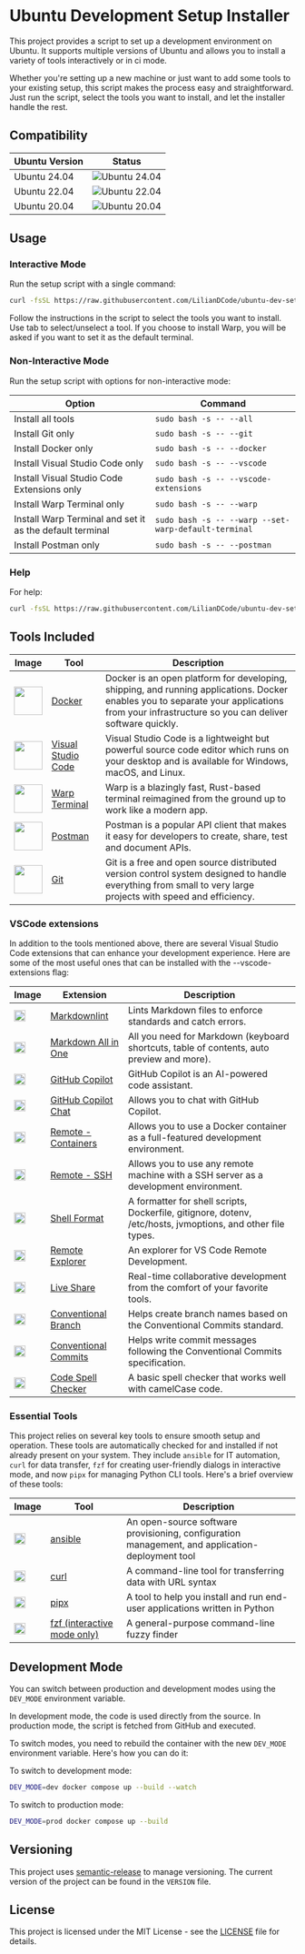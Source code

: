 # Ubuntu Development Setup Installer

This project provides a script to set up a development environment on Ubuntu. It supports multiple versions of Ubuntu and allows you to install a variety of tools interactively or in ci mode.

Whether you're setting up a new machine or just want to add some tools to your existing setup, this script makes the process easy and straightforward. Just run the script, select the tools you want to install, and let the installer handle the rest.

## Compatibility

| Ubuntu Version | Status |
| -------------- | ------ |
| Ubuntu 24.04   | ![Ubuntu 24.04](https://github.com/LilianDCode/ubuntu-setup/actions/workflows/ci.yml/badge.svg?branch=main&event=push&job=test-setup&matrix=os=ubuntu-24.04) |
| Ubuntu 22.04   | ![Ubuntu 22.04](https://github.com/LilianDCode/ubuntu-setup/actions/workflows/ci.yml/badge.svg?branch=main&event=push&job=test-setup&matrix=os=ubuntu-22.04) |
| Ubuntu 20.04   | ![Ubuntu 20.04](https://github.com/LilianDCode/ubuntu-setup/actions/workflows/ci.yml/badge.svg?branch=main&event=push&job=test-setup&matrix=os=ubuntu-20.04) |

## Usage

### Interactive Mode

Run the setup script with a single command:

```sh
curl -fsSL https://raw.githubusercontent.com/LilianDCode/ubuntu-dev-setup/main/setup.sh | sudo bash
```

Follow the instructions in the script to select the tools you want to install. Use tab to select/unselect a tool. If you choose to install Warp, you will be asked if you want to set it as the default terminal.

### Non-Interactive Mode

Run the setup script with options for non-interactive mode:

| Option | Command |
| --- | --- |
| Install all tools | ```sudo bash -s -- --all ``` |
| Install Git only | ```sudo bash -s -- --git ``` |
| Install Docker only | ```sudo bash -s -- --docker ``` |
| Install Visual Studio Code only | ```sudo bash -s -- --vscode ``` |
| Install Visual Studio Code Extensions only | ```sudo bash -s -- --vscode-extensions ``` |
| Install Warp Terminal only | ```sudo bash -s -- --warp ``` |
| Install Warp Terminal and set it as the default terminal | ```sudo bash -s -- --warp --set-warp-default-terminal ``` |
| Install Postman only | ```sudo bash -s -- --postman ``` |

### Help

For help:

```sh
curl -fsSL https://raw.githubusercontent.com/LilianDCode/ubuntu-dev-setup/main/setup.sh | sudo bash -s -- --help
```

## Tools Included

| Image | Tool | Description |
| --- | --- | --- |
| <img src="https://blog.lecacheur.com/wp-content/uploads/2014/10/docker.png" width="50"> | <a href="https://www.docker.com/" target="_blank">Docker</a> | Docker is an open platform for developing, shipping, and running applications. Docker enables you to separate your applications from your infrastructure so you can deliver software quickly. |
| <img src="https://cdn.neowin.com/news/images/uploaded/2023/07/1688749943_vscode_story.jpg" width="50"> | <a href="https://code.visualstudio.com/" target="_blank">Visual Studio Code</a> | Visual Studio Code is a lightweight but powerful source code editor which runs on your desktop and is available for Windows, macOS, and Linux. |
| <img src="https://assets-global.website-files.com/64b7506ad75bbfcf43a51e90/64c970e9f2b2687e46074f4e_6427349e1bf2f0846cf732ac_blogCover.png" width="50"> | <a href="https://www.warp.dev/" target="_blank">Warp Terminal</a> | Warp is a blazingly fast, Rust-based terminal reimagined from the ground up to work like a modern app. |
| <img src="https://assets.getpostman.com/common-share/postman-logo-stacked.svg" width="50"> | <a href="https://www.postman.com/" target="_blank">Postman</a> | Postman is a popular API client that makes it easy for developers to create, share, test and document APIs. |
| <img src="https://git-scm.com/images/logos/downloads/Git-Icon-1788C.png" width="50"> | <a href="https://git-scm.com/" target="_blank">Git</a> | Git is a free and open source distributed version control system designed to handle everything from small to very large projects with speed and efficiency. |

### VSCode extensions

In addition to the tools mentioned above, there are several Visual Studio Code extensions that can enhance your development experience. Here are some of the most useful ones that can be installed with the --vscode-extensions flag:

| Image | Extension | Description |
| --- | --- | --- |
| <img src="https://davidanson.gallerycdn.vsassets.io/extensions/davidanson/vscode-markdownlint/0.55.0/1713329425871/Microsoft.VisualStudio.Services.Icons.Default" width="20px"> | [Markdownlint](https://marketplace.visualstudio.com/items?itemName=DavidAnson.vscode-markdownlint) | Lints Markdown files to enforce standards and catch errors. |
| <img src="https://yzhang.gallerycdn.vsassets.io/extensions/yzhang/markdown-all-in-one/3.6.2/1705324444519/Microsoft.VisualStudio.Services.Icons.Default" width="20px"> | [Markdown All in One](https://marketplace.visualstudio.com/items?itemName=yzhang.markdown-all-in-one) | All you need for Markdown (keyboard shortcuts, table of contents, auto preview and more). |
| <img src="https://github.gallerycdn.vsassets.io/extensions/github/copilot/1.194.886/1716168894754/Microsoft.VisualStudio.Services.Icons.Default" width="20px"> | [GitHub Copilot](https://marketplace.visualstudio.com/items?itemName=GitHub.copilot) | GitHub Copilot is an AI-powered code assistant. |
| <img src="https://github.gallerycdn.vsassets.io/extensions/github/copilot-chat/0.16.2024051702/1715969194263/Microsoft.VisualStudio.Services.Icons.Default" width="20px"> | [GitHub Copilot Chat](https://marketplace.visualstudio.com/items?itemName=GitHub.copilot-chat) | Allows you to chat with GitHub Copilot. |
| <img src="https://ms-vscode-remote.gallerycdn.vsassets.io/extensions/ms-vscode-remote/remote-containers/0.366.0/1715895473555/Microsoft.VisualStudio.Services.Icons.Default" width="20px"> | [Remote - Containers](https://marketplace.visualstudio.com/items?itemName=ms-vscode-remote.remote-containers) | Allows you to use a Docker container as a full-featured development environment. |
| <img src="https://ms-vscode-remote.gallerycdn.vsassets.io/extensions/ms-vscode-remote/remote-ssh/0.112.2024051615/1715872815013/Microsoft.VisualStudio.Services.Icons.Default" width="20px"> | [Remote - SSH](https://marketplace.visualstudio.com/items?itemName=ms-vscode-remote.remote-ssh) | Allows you to use any remote machine with a SSH server as a development environment. |
| <img src="https://foxundermoon.gallerycdn.vsassets.io/extensions/foxundermoon/shell-format/7.2.5/1676969811685/Microsoft.VisualStudio.Services.Icons.Default" width="20px"> | [Shell Format](https://marketplace.visualstudio.com/items?itemName=foxundermoon.shell-format) | A formatter for shell scripts, Dockerfile, gitignore, dotenv, /etc/hosts, jvmoptions, and other file types. |
| <img src="https://ms-vscode.gallerycdn.vsassets.io/extensions/ms-vscode/remote-explorer/0.5.2024051509/1715766079301/Microsoft.VisualStudio.Services.Icons.Default" width="20px"> | [Remote Explorer](https://marketplace.visualstudio.com/items?itemName=ms-vscode.remote-explorer) | An explorer for VS Code Remote Development. |
| <img src="https://ms-vsliveshare.gallerycdn.vsassets.io/extensions/ms-vsliveshare/vsliveshare/1.0.5918/1709669798447/Microsoft.VisualStudio.Services.Icons.Default" width="20px"> | [Live Share](https://marketplace.visualstudio.com/items?itemName=ms-vsliveshare.vsliveshare) | Real-time collaborative development from the comfort of your favorite tools. |
| <img src="https://pshaddel.gallerycdn.vsassets.io/extensions/pshaddel/conventional-branch/0.1.1/1687871101817/Microsoft.VisualStudio.Services.Icons.Default" width="20px"> | [Conventional Branch](https://marketplace.visualstudio.com/items?itemName=pshaddel.conventional-branch) | Helps create branch names based on the Conventional Commits standard. |
| <img src="https://vivaxy.gallerycdn.vsassets.io/extensions/vivaxy/vscode-conventional-commits/1.25.0/1672399638528/Microsoft.VisualStudio.Services.Icons.Default" width="20px"> | [Conventional Commits](https://marketplace.visualstudio.com/items?itemName=vivaxy.vscode-conventional-commits) | Helps write commit messages following the Conventional Commits specification. |
| <img src="https://streetsidesoftware.gallerycdn.vsassets.io/extensions/streetsidesoftware/code-spell-checker/3.0.1/1694424431035/Microsoft.VisualStudio.Services.Icons.Default" width="20px"> | [Code Spell Checker](https://marketplace.visualstudio.com/items?itemName=streetsidesoftware.code-spell-checker) | A basic spell checker that works well with camelCase code. |

### Essential Tools

This project relies on several key tools to ensure smooth setup and operation. These tools are automatically checked for and installed if not already present on your system. They include `ansible` for IT automation, `curl` for data transfer, `fzf` for creating user-friendly dialogs in interactive mode, and now `pipx` for managing Python CLI tools. Here's a brief overview of these tools:

| Image | Tool | Description |
| --- | --- | --- |
| <img src="https://docs.ansible.com/ansible/latest/_static/images/Ansible-Mark-RGB_White.png" width="20"> | [ansible](https://www.ansible.com/) | An open-source software provisioning, configuration management, and application-deployment tool |
| <img src="https://curl.se/logo/curl-logo.svg" width="20"> | [curl](https://curl.se/) | A command-line tool for transferring data with URL syntax |
| <img src="https://blog.keyboardinterrupt.com/content/images/2020/07/pipx-logo.png" width="20"> | [pipx](https://pipx.pypa.io/stable/) | A tool to help you install and run end-user applications written in Python |
| <img src="https://dashboard.snapcraft.io/site_media/appmedia/2018/09/fzf.png" width="20"> | [fzf (interactive mode only)](https://github.com/junegunn/fzf) | A general-purpose command-line fuzzy finder |

## Development Mode

You can switch between production and development modes using the `DEV_MODE` environment variable. 

In development mode, the code is used directly from the source. In production mode, the script is fetched from GitHub and executed.

To switch modes, you need to rebuild the container with the new `DEV_MODE` environment variable. Here's how you can do it:

To switch to development mode:

```bash
DEV_MODE=dev docker compose up --build --watch
```

To switch to production mode:

```bash
DEV_MODE=prod docker compose up --build
```

## Versioning

This project uses [semantic-release](https://semantic-release.gitbook.io/semantic-release/) to manage versioning. The current version of the project can be found in the `VERSION` file.

## License

This project is licensed under the MIT License - see the [LICENSE](LICENSE) file for details.
